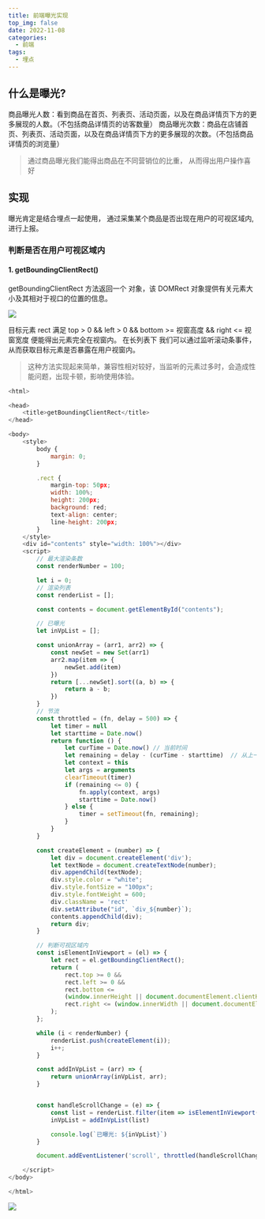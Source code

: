 ```yaml
---
title: 前端曝光实现
top_img: false
date: 2022-11-08
categories:
  - 前端
tags:
  - 埋点
---
```


## 什么是曝光?

商品曝光人数：看到商品在首页、列表页、活动页面，以及在商品详情页下方的更多展现的人数。（不包括商品详情页的访客数量）
商品曝光次数：商品在店铺首页、列表页、活动页面，以及在商品详情页下方的更多展现的次数。（不包括商品详情页的浏览量）

> 通过商品曝光我们能得出商品在不同营销位的比重， 从而得出用户操作喜好

## 实现

曝光肯定是结合埋点一起使用， 通过采集某个商品是否出现在用户的可视区域内, 进行上报。

### 判断是否在用户可视区域内

#### 1. getBoundingClientRect()

getBoundingClientRect 方法返回一个 对象，该 DOMRect 对象提供有关元素大小及其相对于视口的位置的信息。

![](https://developer.mozilla.org/en-US/docs/Web/API/Element/getBoundingClientRect/element-box-diagram.png)


目标元素 rect 满足 top > 0  && left > 0 && bottom >= 视窗高度 && right <= 视窗宽度
便能得出元素完全在视窗内。 在长列表下 我们可以通过监听滚动条事件， 从而获取目标元素是否暴露在用户视窗内。

> 这种方法实现起来简单，兼容性相对较好，当监听的元素过多时，会造成性能问题，出现卡顿，影响使用体验。

```js
<html>

<head>
    <title>getBoundingClientRect</title>
</head>

<body>
    <style>
        body {
            margin: 0;
        }

        .rect {
            margin-top: 50px;
            width: 100%;
            height: 200px;
            background: red;
            text-align: center;
            line-height: 200px;
        }
    </style>
    <div id="contents" style="width: 100%"></div>
    <script>
        // 最大渲染条数
        const renderNumber = 100;

        let i = 0;
        // 渲染列表
        const renderList = [];

        const contents = document.getElementById("contents");

        // 已曝光
        let inVpList = [];

        const unionArray = (arr1, arr2) => {
            const newSet = new Set(arr1)
            arr2.map(item => {
                newSet.add(item)
            })
            return [...newSet].sort((a, b) => {
                return a - b;
            })
        }
        // 节流
        const throttled = (fn, delay = 500) => {
            let timer = null
            let starttime = Date.now()
            return function () {
                let curTime = Date.now() // 当前时间
                let remaining = delay - (curTime - starttime)  // 从上一次到现在，还剩下多少多余时间
                let context = this
                let args = arguments
                clearTimeout(timer)
                if (remaining <= 0) {
                    fn.apply(context, args)
                    starttime = Date.now()
                } else {
                    timer = setTimeout(fn, remaining);
                }
            }
        }

        const createElement = (number) => {
            let div = document.createElement('div');
            let textNode = document.createTextNode(number);
            div.appendChild(textNode);
            div.style.color = "white";
            div.style.fontSize = "100px";
            div.style.fontWeight = 600;
            div.className = 'rect'
            div.setAttribute("id", `div_${number}`);
            contents.appendChild(div);
            return div;
        }

        // 判断可视区域内
        const isElementInViewport = (el) => {
            let rect = el.getBoundingClientRect();
            return (
                rect.top >= 0 &&
                rect.left >= 0 &&
                rect.bottom <=
                (window.innerHeight || document.documentElement.clientHeight) &&
                rect.right <= (window.innerWidth || document.documentElement.clientWidth)
            );
        };

        while (i < renderNumber) {
            renderList.push(createElement(i));
            i++;
        }

        const addInVpList = (arr) => {
            return unionArray(inVpList, arr);
        }


        const handleScrollChange = (e) => {
            const list = renderList.filter(item => isElementInViewport(item)).map(item => item.textContent);
            inVpList = addInVpList(list)

            console.log(`已曝光: ${inVpList}`)
        }

        document.addEventListener('scroll', throttled(handleScrollChange))

    </script>
</body>

</html>
```

![](https://user-images.githubusercontent.com/70128222/200589085-fac93e79-b391-448b-bd81-f33cf9a352f1.gif)